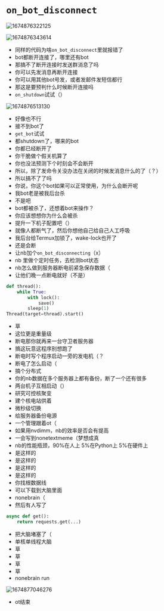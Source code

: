 # `on_bot_disconnect`

![1674876322125](../static/image/1674876322125.jpg)

![1674876343614](../static/image/1674876343614.jpg)

- 同样的代码为啥`on_bot_disconnect`里就报错了
- bot都断开连接了，哪里还有bot
- 那搞不了断开连接时发送群消息了吗
- 你可以先发消息再断开连接
- 你可以用其他bot号发，或者发邮件发短信都行
- 那这是要预判什么时候断开连接吗
- `on_shutdown`试试（）

![1674876513130](../static/image/1674876513130.jpg)

- 好像也不行
- 接不到bot了
- `get_bot`试试
- 都shutdown了，哪来的bot
- 你都已经断开了
- 你干脆做个假关机算了
- 你也没法预测下个时刻会不会断开
- 所以，除了发命令关没办法在关闭的时候发消息什么的了（？）
- 所以搞不了了吗
- 你说，你这个bot如果可以正常使用，为什么会断开呢
- 我bot老是被我后台杀
- 不是吧
- bot都被杀了，还想着bot来操作？
- 你应该想想你为什么会被杀
- 提升一下机子配置吧（）
- 就像人都断气了，然后你想他自己给自己人工呼吸
- 我后台给Termux加锁了，wake-lock也开了
- 还是会断
- 让nb加个`on_bot_disconnecting`（x）
- nb 里做个定时任务，去检测bot状态
- nb怎么做到服务器断电前紧急保存数据（
- 让他们晚一点断电就好（不是）

```python
def thread():
    while True:
        with lock():
            save()
        sleep(1)
Thread(target=thread).start()
```

- 草
- 这位更是重量级
- 断电那你就再来一台守卫者服务器
- 搞这玩意这程序别想跑了
- 断电时写个程序启动一旁的发电机（？
- 断电了怎么启动（
- 搞个分布式
- 你的nb数据在多个服务器上都有备份，断了一个还有很多
- 两台机子互相启动（）
- 研究可控核聚变
- 建个核电站供着
- 微秒级切换
- 给服务器备份电源
- 一个管理跟着ot（
- 如果用nvdimm，nb的效率是否会有提高
- 一会写到nonetextmeme（梦想成真
- nb的性能瓶颈，90%在人上 5%在Python上 5%在硬件上
- 是这样的
- 是这样的
- 是这样的
- 是这样的
- 你找根数据线
- 可以下载到大脑里面
- nonebrain（
- 然后有人写了

```python
async def get():
    return requests.get(...)
```

- 把大脑堵塞了（
- 单核单线程大脑
- 草
- 草
- 草
- 草
- nonebrain run

![1674877046276](../static/image/1674877046276.jpg)

- ot结束
